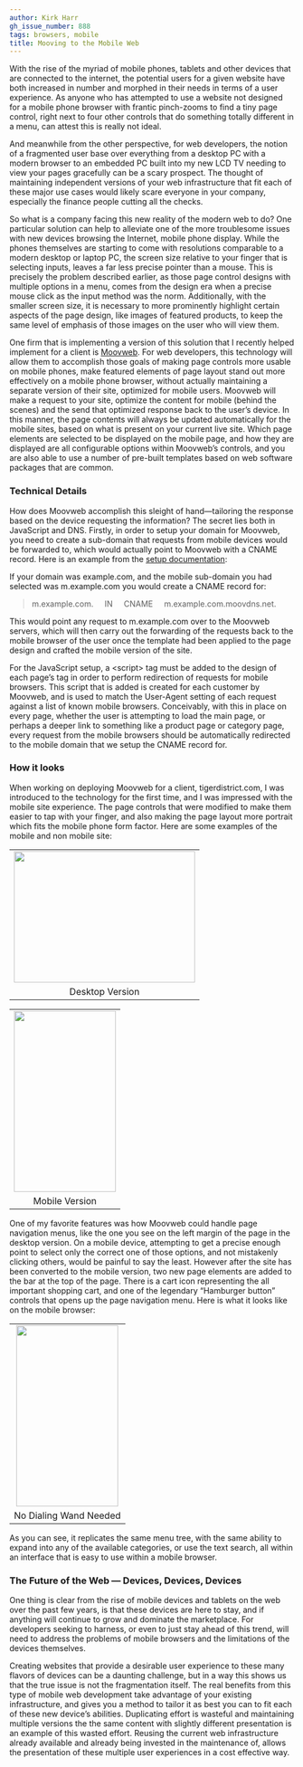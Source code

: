 ```yaml
---
author: Kirk Harr
gh_issue_number: 888
tags: browsers, mobile
title: Mooving to the Mobile Web
---
```


With the rise of the myriad of mobile phones, tablets and other devices that are connected to the internet, the potential users for a given website have both increased in number and morphed in their needs in terms of a user experience. As anyone who has attempted to use a website not designed for a mobile phone browser with frantic pinch-zooms to find a tiny page control, right next to four other controls that do something totally different in a menu, can attest this is really not ideal.

And meanwhile from the other perspective, for web developers, the notion of a fragmented user base over everything from a desktop PC with a modern browser to an embedded PC built into my new LCD TV needing to view your pages gracefully can be a scary prospect. The thought of maintaining independent versions of your web infrastructure that fit each of these major use cases would likely scare everyone in your company, especially the finance people cutting all the checks.

So what is a company facing this new reality of the modern web to do? One particular solution can help to alleviate one of the more troublesome issues with new devices browsing the Internet, mobile phone display. While the phones themselves are starting to come with resolutions comparable to a modern desktop or laptop PC, the screen size relative to your finger that is selecting inputs, leaves a far less precise pointer than a mouse. This is precisely the problem described earlier, as those page control designs with multiple options in a menu, comes from the design era when a precise mouse click as the input method was the norm. Additionally, with the smaller screen size, it is necessary to more prominently highlight certain aspects of the page design, like images of featured products, to keep the same level of emphasis of those images on the user who will view them.

One firm that is implementing a version of this solution that I recently helped implement for a client is [Moovweb](https://www.moovweb.com/). For web developers, this technology will allow them to accomplish those goals of making page controls more usable on mobile phones, make featured elements of page layout stand out more effectively on a mobile phone browser, without actually maintaining a separate version of their site, optimized for mobile users. Moovweb will make a request to your site, optimize the content for mobile (behind the scenes) and the send that optimized response back to the user’s device. In this manner, the page contents will always be updated automatically for the mobile sites, based on what is present on your current live site. Which page elements are selected to be displayed on the mobile page, and how they are displayed are all configurable options within Moovweb’s controls, and you are also able to use a number of pre-built templates based on web software packages that are common.

### Technical Details

How does Moovweb accomplish this sleight of hand—​tailoring the response based on the device requesting the information? The secret lies both in JavaScript and DNS. Firstly, in order to setup your domain for Moovweb, you need to create a sub-domain that requests from mobile devices would be forwarded to, which would actually point to Moovweb with a CNAME record. Here is an example from the [setup documentation](https://developer.moovweb.com/docs/cloud/production_domain):

If your domain was example.com, and the mobile sub-domain you had selected was m.example.com you would create a CNAME record for:

> 
> m.example.com.     IN     CNAME     m.example.com.moovdns.net.

This would point any request to m.example.com over to the Moovweb servers, which will then carry out the forwarding of the requests back to the mobile browser of the user once the template had been applied to the page design and crafted the mobile version of the site.

For the JavaScript setup, a \<script\> tag must be added to the design of each page’s <head> tag in order to perform redirection of requests for mobile browsers. This script that is added is created for each customer by Moovweb, and is used to match the User-Agent setting of each request against a list of known mobile browsers. Conceivably, with this in place on every page, whether the user is attempting to load the main page, or perhaps a deeper link to something like a product page or category page, every request from the mobile browsers should be automatically redirected to the mobile domain that we setup the CNAME record for.

### How it looks

When working on deploying Moovweb for a client, tigerdistrict.com, I was introduced to the technology for the first time, and I was impressed with the mobile site experience. The page controls that were modified to make them easier to tap with your finger, and also making the page layout more portrait which fits the mobile phone form factor. Here are some examples of the mobile and non mobile site:

<table align="center" cellpadding="0" cellspacing="0" class="tr-caption-container" style="margin-left: auto; margin-right: auto; text-align: center;"><tbody>
<tr><td style="text-align: center;"><a href="/blog/2013/11/21/mooving-to-mobile-web/image-0-big.png" imageanchor="1" style="margin-left: auto; margin-right: auto;"><img border="0" height="232" src="/blog/2013/11/21/mooving-to-mobile-web/image-0.png" width="320"/></a></td></tr>
<tr><td class="tr-caption" style="text-align: center;">Desktop Version</td></tr>
</tbody></table>

<table align="center" cellpadding="0" cellspacing="0" class="tr-caption-container" style="margin-left: auto; margin-right: auto; text-align: center;"><tbody>
<tr><td style="text-align: center;"><a href="/blog/2013/11/21/mooving-to-mobile-web/image-1-big.png" imageanchor="1" style="margin-left: auto; margin-right: auto;"><img border="0" height="320" src="/blog/2013/11/21/mooving-to-mobile-web/image-1.png" width="180"/></a></td></tr>
<tr><td class="tr-caption" style="text-align: center;">Mobile Version</td></tr>
</tbody></table>

One of my favorite features was how Moovweb could handle page navigation menus, like the one you see on the left margin of the page in the desktop version. On a mobile device, attempting to get a precise enough point to select only the correct one of those options, and not mistakenly clicking others, would be painful to say the least. However after the site has been converted to the mobile version, two new page elements are added to the bar at the top of the page. There is a cart icon representing the all important shopping cart, and one of the legendary “Hamburger button” controls that opens up the page navigation menu. Here is what it looks like on the mobile browser:

<table align="center" cellpadding="0" cellspacing="0" class="tr-caption-container" style="margin-left: auto; margin-right: auto; text-align: center;"><tbody>
<tr><td style="text-align: center;"><a href="/blog/2013/11/21/mooving-to-mobile-web/image-2-big.png" imageanchor="1" style="margin-left: auto; margin-right: auto;"><img border="0" height="320" src="/blog/2013/11/21/mooving-to-mobile-web/image-2.png" width="180"/></a></td></tr>
<tr><td class="tr-caption" style="text-align: center;">No Dialing Wand Needed</td></tr>
</tbody></table>

As you can see, it replicates the same menu tree, with the same ability to expand into any of the available categories, or use the text search, all within an interface that is easy to use within a mobile browser.

### The Future of the Web — Devices, Devices, Devices

One thing is clear from the rise of mobile devices and tablets on the web over the past few years, is that these devices are here to stay, and if anything will continue to grow and dominate the marketplace. For developers seeking to harness, or even to just stay ahead of this trend, will need to address the problems of mobile browsers and the limitations of the devices themselves. 

Creating websites that provide a desirable user experience to these many flavors of devices can be a daunting challenge, but in a way this shows us that the true issue is not the fragmentation itself. The real benefits from this type of mobile web development take advantage of your existing infrastructure, and gives you a method to tailor it as best you can to fit each of these new device’s abilities. Duplicating effort is wasteful and maintaining multiple versions the the same content with slightly different presentation is an example of this wasted effort. Reusing the current web infrastructure already available and already being invested in the maintenance of, allows the presentation of these multiple user experiences in a cost effective way. 


